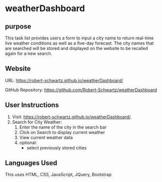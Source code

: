 # weatherDashboard

## purpose

This task list provides users a form to input a city name to return real-time live weather conditions as well as a five-day forecast.  The city names that are searched will be stored and displayed on the website to be recalled again for a new search. 


## Website
URL:  https://robert-schwartz.github.io/weatherDashboard/


GitHub Repository: https://github.com/Robert-Schwartz/weatherDashboard


## User Instructions

1.  Visit: https://robert-schwartz.github.io/weatherDashboard/.
2.  Search for City Weather: 
    1. Enter the name of the city in the search bar
    2. Click on Search to display current weather
    3. View current weather data
    4. optional:
        * select previously stored cities

## Languages Used
This uses HTML, CSS, JavaScript, JQuery, Bootstrap

